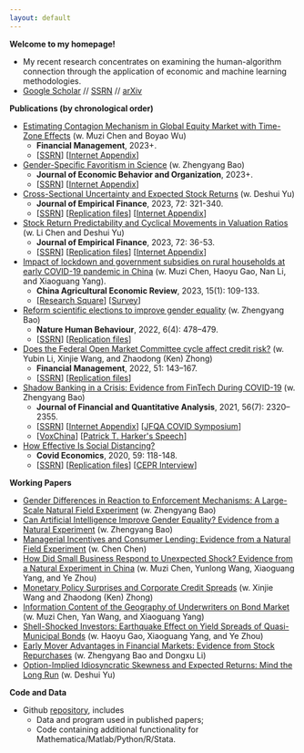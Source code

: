 ```yaml
---
layout: default
---
```


**Welcome to my homepage!**
- My recent research concentrates on examining the human-algorithm connection through the application of economic and machine learning methodologies.
- [Google Scholar](https://scholar.google.com/citations?user=CZ61snQAAAAJ&hl=en&oi=ao) // [SSRN](https://papers.ssrn.com/sol3/cf_dev/AbsByAuth.cfm?per_id=3911606) // [arXiv](https://arxiv.org/a/huang_d_2.html)

**Publications (by chronological order)**
- [Estimating Contagion Mechanism in Global Equity Market with Time-Zone Effects](https://papers.ssrn.com/sol3/papers.cfm?abstract_id=3491596) (w. Muzi Chen and Boyao Wu)
  - **Financial Management**, 2023+. 
  - [[SSRN](https://papers.ssrn.com/sol3/papers.cfm?abstract_id=3491596)] [[Internet Appendix](https://drive.google.com/file/d/1A4l217LoTxaGwZRPFHTgodUgbGNhmRYB/view?usp=sharing)]
- [Gender-Specific Favoritism in Science](https://papers.ssrn.com/sol3/papers.cfm?abstract_id=4163680) (w. Zhengyang Bao)
  - **Journal of Economic Behavior and Organization**, 2023+. 
  - [[SSRN](https://papers.ssrn.com/sol3/papers.cfm?abstract_id=4163680)] [[Internet Appendix](https://drive.google.com/file/d/1NbPASga_Fd6_AGsISks2ra4r-N5MhbXT/view?usp=sharing)]
- [Cross-Sectional Uncertainty and Expected Stock Returns](https://www.sciencedirect.com/science/article/abs/pii/S092753982300035X) (w. Deshui Yu)
  - **Journal of Empirical Finance**, 2023, 72: 321-340.
  - [[SSRN](https://papers.ssrn.com/sol3/papers.cfm?abstract_id=3907264)] [[Replication files](https://github.com/difang-huang/csu)] [[Internet Appendix](https://drive.google.com/file/d/1qXQaJqHFTv_A-f5Fd8s0S3Dq-CyUIG6B/view?usp=share_link)]
- [Stock Return Predictability and Cyclical Movements in Valuation Ratios](https://doi.org/10.1016/j.jempfin.2023.02.004) (w. Li Chen and Deshui Yu)
  - **Journal of Empirical Finance**, 2023, 72: 36-53.
  - [[SSRN](https://papers.ssrn.com/sol3/papers.cfm?abstract_id=3755710)] [[Replication files](https://github.com/difang-huang/cyclical-movement)] [[Internet Appendix](https://drive.google.com/file/d/192zhwxNL7MBcDgQOdFHPtKJmokLBwabY/view?usp=sharing)]
- [Impact of lockdown and government subsidies on rural households at early COVID-19 pandemic in China](https://www.emerald.com/insight/content/doi/10.1108/CAER-12-2021-0239/full/html) (w. Muzi Chen, Haoyu Gao, Nan Li, and Xiaoguang Yang).
  - **China Agricultural Economic Review**, 2023, 15(1): 109-133.
  - [[Research Square](https://www.researchsquare.com/article/rs-2290835/v1)] [[Survey](https://drive.google.com/file/d/1iDa2jChZVco6E6qco15R788VK6hqAMq4/view?usp=drive_link)]
- [Reform scientific elections to improve gender equality](https://www.nature.com/articles/s41562-022-01322-w) (w. Zhengyang Bao)
  - **Nature Human Behaviour**, 2022, 6(4): 478–479.
  -  [[SSRN](https://papers.ssrn.com/sol3/papers.cfm?abstract_id=4060205)] [[Replication files](https://osf.io/gvy9c/)]
- [Does the Federal Open Market Committee cycle affect credit risk?](https://doi.org/10.1111/fima.12364) (w. Yubin Li, Xinjie Wang, and Zhaodong (Ken) Zhong)
  - **Financial Management**, 2022, 51: 143–167.
  - [[SSRN](https://papers.ssrn.com/sol3/papers.cfm?abstract_id=3512662)]  [[Replication files](https://github.com/difang-huang/fomc-cycle)]
- [Shadow Banking in a Crisis: Evidence from FinTech During COVID-19](https://doi.org/10.1017/S0022109021000430) (w. Zhengyang Bao)
  - **Journal of Financial and Quantitative Analysis**, 2021, 56(7): 2320–2355.
  - [[SSRN](https://papers.ssrn.com/sol3/papers.cfm?abstract_id=3734770)] [[Internet Appendix](https://drive.google.com/file/d/1xmnwf_dNR22ohyOeyFoZBCG_6OGv9Gvm/view?usp=sharing)] [[JFQA COVID Symposium](https://player.mediaamp.io/p/U8-EDC/x3q6FTruIMqL/embed/select/media/seU2G5zFXY7m?form=html)] 
  - [[VoxChina](http://voxchina.org/show-3-241.html)] [[Patrick T. Harker's Speech](https://youtu.be/KGbMgL1M6E4?t=572)]
- [How Effective Is Social Distancing?](https://mailchi.mp/cepr/press-release-covid-economics-vetted-and-real-time-papers-59)
  - **Covid Economics**, 2020, 59: 118-148. 
  - [[SSRN](https://papers.ssrn.com/sol3/papers.cfm?abstract_id=3680321)]  [[Replication files](https://github.com/difang-huang/social-distancing)] [[CEPR Interview](https://www.youtube.com/watch?v=K6GAchZP9E8&t=1s&ab_channel=CEPR%26VideoVox)]

**Working Papers**
- [Gender Differences in Reaction to Enforcement Mechanisms: A Large-Scale Natural Field Experiment](https://papers.ssrn.com/sol3/papers.cfm?abstract_id=3641282) (w. Zhengyang Bao)
- [Can Artificial Intelligence Improve Gender Equality? Evidence from a Natural Experiment](https://papers.ssrn.com/sol3/papers.cfm?abstract_id=4202239) (w. Zhengyang Bao)
- [Managerial Incentives and Consumer Lending: Evidence from a Natural Field Experiment](https://papers.ssrn.com/sol3/papers.cfm?abstract_id=4109081) (w. Chen Chen) 
- [How Did Small Business Respond to Unexpected Shock? Evidence from a Natural Experiment in China](https://papers.ssrn.com/sol3/papers.cfm?abstract_id=4044677) (w. Muzi Chen, Yunlong Wang, Xiaoguang Yang, and Ye Zhou)
- [Monetary Policy Surprises and Corporate Credit Spreads](https://papers.ssrn.com/sol3/papers.cfm?abstract_id=3700257) (w. Xinjie Wang and Zhaodong (Ken) Zhong)
- [Information Content of the Geography of Underwriters on Bond Market](https://papers.ssrn.com/sol3/papers.cfm?abstract_id=4095555) (w. Muzi Chen, Yan Wang, and Xiaoguang Yang)
- [Shell-Shocked Investors: Earthquake Effect on Yield Spreads of Quasi-Municipal Bonds](https://papers.ssrn.com/sol3/papers.cfm?abstract_id=4438706) (w. Haoyu Gao, Xiaoguang Yang, and Ye Zhou)
- [Early Mover Advantages in Financial Markets: Evidence from Stock Repurchases](https://papers.ssrn.com/sol3/papers.cfm?abstract_id=4058266) (w. Zhengyang Bao and Dongxu Li)
- [Option-Implied Idiosyncratic Skewness and Expected Returns: Mind the Long Run](https://papers.ssrn.com/sol3/papers.cfm?abstract_id=4323748) (w. Deshui Yu)

**Code and Data**
- Github [repository](https://github.com/difang-huang?tab=repositories), includes
  -  Data and program used in published papers;
  -  Code containing additional functionality for Mathematica/Matlab/Python/R/Stata.
